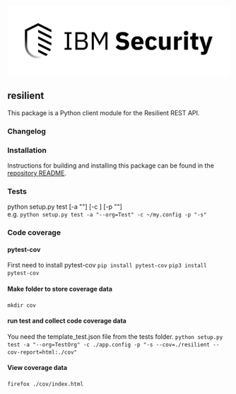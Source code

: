 ![IBM Security](https://raw.githubusercontent.com/ibmresilient/resilient-python-api/master/resilient-sdk/assets/IBM_Security_lockup_pos_RGB.png)

## resilient

This package is a Python client module for the Resilient REST API.

### Changelog

### Installation  
Instructions for building and installing this package can be found in the 
[repository README](https://github.com/ibmresilient/resilient-python-api/blob/master/README.md).


### Tests  
python setup.py test [-a "<optional co3argparse args>"] [-c <config file>] [-p "<optional pytest args>"]  
e.g. `python setup.py test -a "--org=Test" -c ~/my.config -p "-s"`

### Code coverage
#### pytest-cov
First need to install pytest-cov
`pip install pytest-cov`
`pip3 install pytest-cov`
#### Make folder to store coverage data
`mkdir cov`
#### run test and collect code coverage data
You need the template_test.json file from the tests folder.
`python setup.py test -a "--org=TestOrg" -c ./app.config -p "-s --cov=./resilient --cov-report=html:./cov"`
#### View coverage data
`firefox ./cov/index.html`
   
